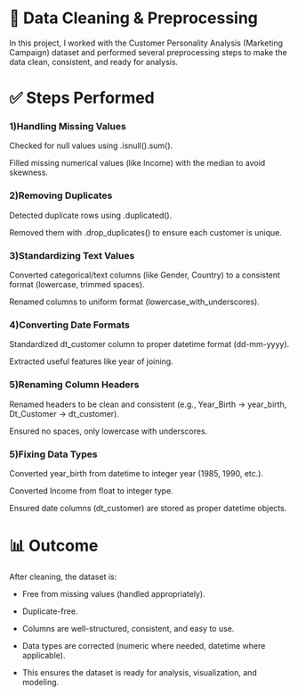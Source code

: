 
# 🧹 Data Cleaning & Preprocessing

In this project, I worked with the Customer Personality Analysis (Marketing Campaign) dataset and performed several preprocessing steps to make the data clean, consistent, and ready for analysis.

# ✅ Steps Performed

### 1)Handling Missing Values

Checked for null values using .isnull().sum().

Filled missing numerical values (like Income) with the median to avoid skewness.

### 2)Removing Duplicates

Detected duplicate rows using .duplicated().

Removed them with .drop_duplicates() to ensure each customer is unique.

### 3)Standardizing Text Values

Converted categorical/text columns (like Gender, Country) to a consistent format (lowercase, trimmed spaces).

Renamed columns to uniform format (lowercase_with_underscores).

### 4)Converting Date Formats

Standardized dt_customer column to proper datetime format (dd-mm-yyyy).

Extracted useful features like year of joining.

### 5)Renaming Column Headers

Renamed headers to be clean and consistent (e.g., Year_Birth → year_birth, Dt_Customer → dt_customer).

Ensured no spaces, only lowercase with underscores.

### 5)Fixing Data Types

Converted year_birth from datetime to integer year (1985, 1990, etc.).

Converted Income from float to integer type.

Ensured date columns (dt_customer) are stored as proper datetime objects.

# 📊 Outcome

After cleaning, the dataset is:

- Free from missing values (handled appropriately).

- Duplicate-free.

- Columns are well-structured, consistent, and easy to use.

- Data types are corrected (numeric where needed, datetime where applicable).

- This ensures the dataset is ready for analysis, visualization, and modeling.
